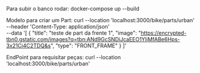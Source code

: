 Para subir o banco rodar:
docker-compose up --build

Modelo para criar um Part:
curl --location 'localhost:3000/bike/parts/urban' \
--header 'Content-Type: application/json' \
--data '[
    {
        "title": "teste de part da frente 1",
        "image": "https://encrypted-tbn0.gstatic.com/images?q=tbn:ANd9GcSNDiJcaEEO1YljMfABe6Hps-3x21Ci4C2TDQ&s", 
        "type": "FRONT_FRAME"
    }
]'

EndPoint para requisitar peças:
curl --location 'localhost:3000/bike/parts/urban'
